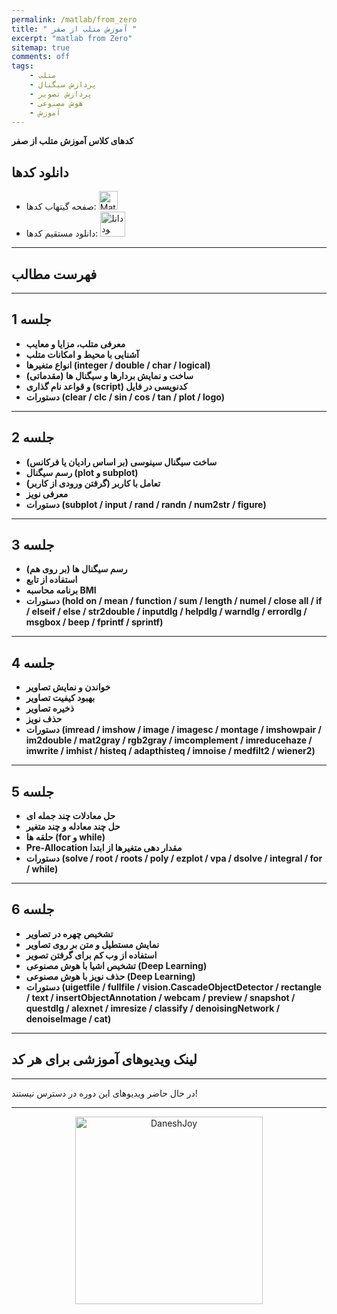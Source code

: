 ```yaml
---
permalink: /matlab/from_zero
title: " آموزش متلب از صفر "
excerpt: "matlab from Zero"
sitemap: true
comments: off
tags:
    - متلب
    - پردازش سیگنال
    - پردازش تصویر
    - هوش مصنوعی
    - آموزش
---
```


**کدهای کلاس آموزش متلب از صفر**

## دانلود کدها
- صفحه گیتهاب کدها: <a  href="http://github.com/DaneshJoy/matlab_from_zero" target="_blank"><img src="{{ '/assets/images/github.png' | relative_url }}" width="30px" title="Matlab_from_Zero_ on Github" alt="Matlab_from_Zero_ on Github"></a><br/>
- دانلود مستقیم کدها: <a  href="https://github.com/DaneshJoy/matlab_from_zero/archive/master.zip"><img src="{{ '/assets/images/download.png' | relative_url }}" width="40px" title="دانلود" alt="دانلود"></a><br/>

-------------------------------------
## فهرست مطالب
-------------------------------------

## جلسه 1

- **معرفی متلب، مزایا و معایب**
- **آشنایی با محیط و امکانات متلب**
- **انواع متغیرها (integer / double / char / logical)**
- &#x202b; **ساخت و نمایش بردارها و سیگنال ها (مقدماتی)**
- &#x202b; **کدنویسی در فایل (script) و قواعد نام گذاری**
- **دستورات (clear / clc / sin / cos / tan / plot / logo)**

------

## جلسه 2

- &#x202b;**ساخت سیگنال سینوسی (بر اساس رادیان یا فرکانس)**
- **رسم سیگنال (plot و subplot)**
- **&#x202b;تعامل با کاربر (گرفتن ورودی از کاربر)**
- **معرفی نویز**
- **دستورات (subplot / input / rand / randn / num2str / figure)**

------

## جلسه 3

- &#x202b; **رسم سیگنال ها (بر روی هم)**
- **استفاده از تابع**
- **برنامه محاسبه BMI**
- **دستورات (hold on / mean / function / sum / length / numel / close all / if / elseif / else / str2double / inputdlg / helpdlg / warndlg / errordlg / msgbox / beep / fprintf / sprintf)**

------

## جلسه 4

- **خواندن و نمایش تصاویر**
- **بهبود کیفیت تصاویر**
- **ذخیره تصاویر**
- **حذف نویز**
- **دستورات (imread / imshow / image / imagesc / montage / imshowpair / im2double /  mat2gray / rgb2gray / imcomplement / imreducehaze / imwrite / imhist / histeq / adapthisteq / imnoise / medfilt2 / wiener2)**

--------------------------

## جلسه 5

- **حل معادلات چند جمله ای**
- **حل چند معادله و چند متغیر**
- **حلقه ها (for و while)**
- **Pre-Allocation مقدار دهی متغیرها از ابتدا**
- **دستورات (solve / root / roots / poly / ezplot / vpa / dsolve / integral / for / while)**

--------------------------

## جلسه 6

- **تشخیص چهره در تصاویر**
- **نمایش مستطیل و متن بر روی تصاویر**
- **استفاده از وب کم برای گرفتن تصویر**
- **تشخیص اشیا با هوش مصنوعی (Deep Learning)**
- **حذف نویز با هوش مصنوعی (Deep Learning)**
- **دستورات (uigetfile / fullfile / vision.CascadeObjectDetector / rectangle / text / insertObjectAnnotation / webcam / preview / snapshot / questdlg / alexnet / imresize / classify / denoisingNetwork / denoiseImage / cat)**

-------------------------------------

## لینک ویدیوهای آموزشی برای هر کد

-------------------------------------

در حال حاضر ویدیوهای این دوره در دسترس نیستند!

-------------------------------------

<p align="center">
  <a href="https://daneshjoy.ir">
    <img src="{{ '/assets/images/DaneshJoy.png' | relative_url }}" width="300px" title="DaneshJoy" alt="DaneshJoy"> 
  </a>
</p>

<div class="well">
<div class="rw-ui-container"></div>
</div>

